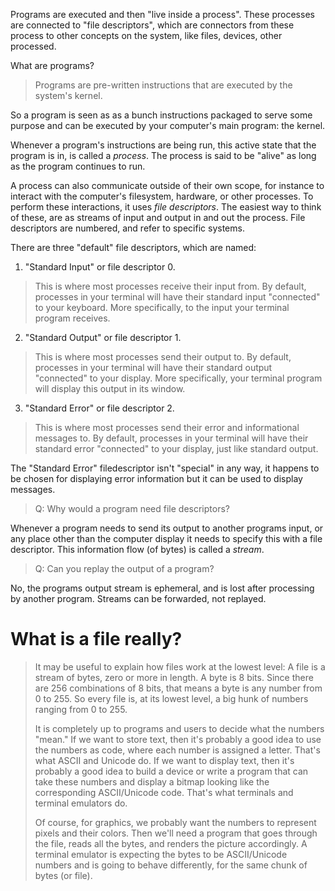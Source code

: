  Programs are executed and then "live inside a process".  These processes are connected to "file descriptors", which are connectors from these process to other concepts on the system, like files, devices, other processed.

What are programs?

> Programs are pre-written instructions that are executed by the system's kernel.

So a program is seen as as a bunch instructions packaged to serve some purpose and can be executed by your computer's main program: the kernel.

Whenever a program's instructions are being run, this active state that the program is in, is called a *process*. The process is said to be "alive" as long as the program continues to run. 

A process can also communicate outside of their own scope, for instance to interact with the computer's filesystem, hardware, or other processes. To perform these interactions, it uses *file descriptors*. The easiest way to think of these, are as streams of input and output in and out the process. File descriptors are numbered, and refer to specific systems.

There are three "default" file descriptors, which are named:

1. "Standard Input" or file descriptor 0.
> This is where most processes receive their input from. By default, processes in your terminal will have their standard input "connected" to your keyboard. More specifically, to the input your terminal program receives.

2. "Standard Output"  or file descriptor 1.
> This is where most processes send their output to. By default, processes in your terminal will have their standard output "connected" to your display. More specifically, your terminal program will display this output in its window.

3. "Standard Error" or file descriptor 2.
>  This is where most processes send their error and informational messages to. By default, processes in your terminal will have their standard error "connected" to your display, just like standard output.

The "Standard Error" filedescriptor isn't "special" in any way, it happens to be chosen for displaying error information but it can be used to display messages.

> Q: Why would a program need file descriptors?

Whenever a program needs to send its output to another programs input, or any place other than the computer display it needs to specify this with a file descriptor. This information flow (of bytes) is called a *stream*.

> Q: Can you replay the output of a program?

No, the programs output stream is ephemeral, and is lost after processing by another program. Streams can be forwarded, not replayed.


# What is a file really?
> It may be useful to explain how files work at the lowest level:
A file is a stream of bytes, zero or more in length. A byte is 8 bits. Since there are 256 combinations of 8 bits, that means a byte is any number from 0 to 255. So every file is, at its lowest level, a big hunk of numbers ranging from 0 to 255.
>
>It is completely up to programs and users to decide what the numbers "mean." If we want to store text, then it's probably a good idea to use the numbers as code, where each number is assigned a letter. That's what ASCII and Unicode do. If we want to display text, then it's probably a good idea to build a device or write a program that can take these numbers and display a bitmap looking like the corresponding ASCII/Unicode code. That's what terminals and terminal emulators do.
>
>Of course, for graphics, we probably want the numbers to represent pixels and their colors. Then we'll need a program that goes through the file, reads all the bytes, and renders the picture accordingly. A terminal emulator is expecting the bytes to be ASCII/Unicode numbers and is going to behave differently, for the same chunk of bytes (or file).
